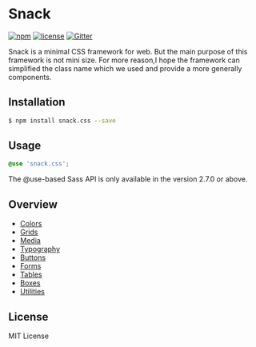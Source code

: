 # Snack

[![npm](https://img.shields.io/npm/v/snack.css.svg)](https://www.npmjs.com/package/snack.css)
[![license](https://img.shields.io/github/license/mashape/apistatus.svg)](https://www.npmjs.com/package/snack.css)
[![Gitter](https://img.shields.io/gitter/room/snack/snack.svg)](https://gitter.im/snack-ui/snack)

Snack is a minimal CSS framework for web. But the main purpose of this framework is not mini size. For more reason,I hope the framework can simplified the class name which we used and provide a more generally components.

## Installation

```bash
$ npm install snack.css --save
```

## Usage

```scss
@use 'snack.css';
```

The @use-based Sass API is only available in the version 2.7.0 or above.

## Overview

- [Colors](https://snack-ui.github.io/snack/#colors)
- [Grids](https://snack-ui.github.io/snack/#grid)
- [Media](https://snack-ui.github.io/snack/#media)
- [Typography](https://snack-ui.github.io/snack/#typography)
- [Buttons](https://snack-ui.github.io/snack/#buttons)
- [Forms](https://snack-ui.github.io/snack/#forms)
- [Tables](https://snack-ui.github.io/snack/#tables)
- [Boxes](https://snack-ui.github.io/snack/#boxes)
- [Utilities](https://snack-ui.github.io/snack/#utilities)

## License

MIT License
